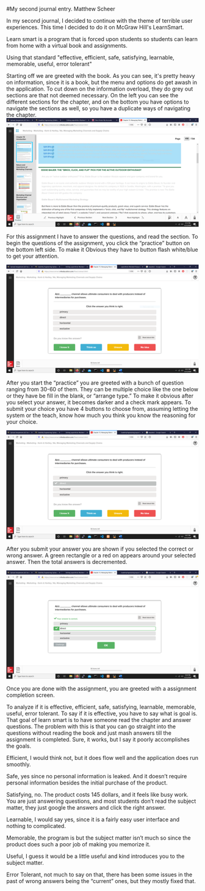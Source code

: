 #My second journal entry. 
Matthew Scheer

In my second journal, I decided to continue with the theme of terrible user experiences. This time I decided to do it on McGraw Hill's LearnSmart.

Learn smart is a program that is forced upon students so students can learn from home with a virtual book and assignments. 

Using that standard "effective, efficient, safe, satisfying, learnable, memorable, useful, error tolerant" 

Starting off we are greeted with the book. As you can see, it's pretty heavy on information, since it is a book, but the menu and options do get awash in the application. To cut down on the information overload, they do grey out sections are that not deemed necessary.  On the left you can see the different sections for the chapter, and on the bottom you have options to navigate the sections as well, so you have a duplicate ways of navigating the chapter. 
![alt text](https://raw.githubusercontent.com/UsabilityEngineering/uxportfolio-Mscheer75/master/assets/LearnSmart1.PNG)

For this assignment I have to answer the questions, and read the section. 
To begin the questions of the assignment, you click the “practice” button on the bottom left side. To make it Obvious they have to button flash white/blue to get your attention. 

![alt text](https://raw.githubusercontent.com/UsabilityEngineering/uxportfolio-Mscheer75/master/assets/LearnSmart2.PNG)


After you start the “practice” you are greeted with a bunch of question ranging from 30-60 of them. They can be multiple choice like the one below or they have be fill in the blank, or “arrange type.”
To make it obvious after you select your answer, it becomes darker and a check mark appears. To submit your choice you have 4 buttons to choose from, assuming letting the system or the teach, know how much you think you know the reasoning for your choice.  

![alt text](https://raw.githubusercontent.com/UsabilityEngineering/uxportfolio-Mscheer75/master/assets/LearnSmart3.PNG)

After you submit your answer you are shown if you selected the correct or wrong answer.  A green rectangle or a red on appears around your selected answer. Then the total answers is decremented.

![alt text](https://raw.githubusercontent.com/UsabilityEngineering/uxportfolio-Mscheer75/master/assets/LearnSmart4.PNG)


Once you are done with the assignment, you are greeted with a assignment completion screen. 

To analyze if it is effective, efficient, safe, satisfying, learnable, memorable, useful, error tolerant.
To say if it is effective, you have to say what is goal is. That goal of learn smart is to have someone read the chapter and answer questions.  The problem with this is that you can go straight into the questions without reading the book and just mash answers till the assignment is completed. Sure, it works, but I say it poorly accomplishes the goals. 


Efficient, I would think not, but it does flow well and the application does run smoothly. 

Safe, yes since no personal information is leaked. And it doesn’t require personal information besides the initial purchase of the product. 

Satisfying, no. The product costs 145 dollars, and it feels like busy work. You are just answering questions, and most students don’t read the subject matter, they just google the answers and click the right answer. 

Learnable, I would say yes, since it is a fairly easy user interface and nothing to complicated. 

Memorable, the program is but the subject matter isn’t much so since the product does such a poor job of making you memorize it. 

Useful, I guess it would be a little useful and kind introduces you to the subject matter.

Error Tolerant, not much to say on that, there has been some issues in the past of wrong answers being the “current” ones, but they mostly fixed that.

















